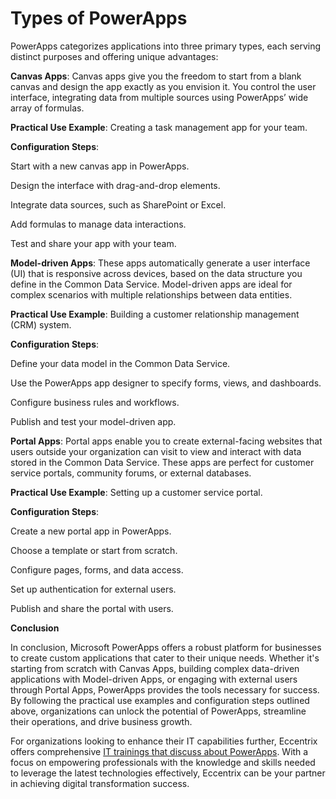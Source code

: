 # Types of PowerApps
PowerApps categorizes applications into three primary types, each serving distinct purposes and offering unique advantages: 

**Canvas Apps**: Canvas apps give you the freedom to start from a blank canvas and design the app exactly as you envision it. You control the user interface, integrating data from multiple sources using PowerApps’ wide array of formulas. 

**Practical Use Example**: Creating a task management app for your team. 

**Configuration Steps**: 

Start with a new canvas app in PowerApps. 

Design the interface with drag-and-drop elements. 

Integrate data sources, such as SharePoint or Excel. 

Add formulas to manage data interactions. 

Test and share your app with your team. 

**Model-driven Apps**: These apps automatically generate a user interface (UI) that is responsive across devices, based on the data structure you define in the Common Data Service. Model-driven apps are ideal for complex scenarios with multiple relationships between data entities. 

**Practical Use Example**: Building a customer relationship management (CRM) system. 

**Configuration Steps**: 

Define your data model in the Common Data Service. 

Use the PowerApps app designer to specify forms, views, and dashboards. 

Configure business rules and workflows. 

Publish and test your model-driven app. 

**Portal Apps**: Portal apps enable you to create external-facing websites that users outside your organization can visit to view and interact with data stored in the Common Data Service. These apps are perfect for customer service portals, community forums, or external databases. 

**Practical Use Example**: Setting up a customer service portal. 

**Configuration Steps**: 

Create a new portal app in PowerApps. 

Choose a template or start from scratch. 

Configure pages, forms, and data access. 

Set up authentication for external users. 

Publish and share the portal with users. 

**Conclusion** 

In conclusion, Microsoft PowerApps offers a robust platform for businesses to create custom applications that cater to their unique needs. Whether it's starting from scratch with Canvas Apps, building complex data-driven applications with Model-driven Apps, or engaging with external users through Portal Apps, PowerApps provides the tools necessary for success. By following the practical use examples and configuration steps outlined above, organizations can unlock the potential of PowerApps, streamline their operations, and drive business growth. 

For organizations looking to enhance their IT capabilities further, Eccentrix offers comprehensive [IT trainings that discuss about PowerApps](https://www.eccentrix.ca/en/courses/microsoft/power-platform/microsoft-certified-power-platform-app-maker-associate-pl100). With a focus on empowering professionals with the knowledge and skills needed to leverage the latest technologies effectively, Eccentrix can be your partner in achieving digital transformation success.
